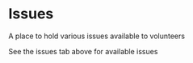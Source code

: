 # Issues
A place to hold various issues available to volunteers


See the issues tab above for available issues

